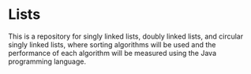 # Lists
This is a repository for singly linked lists, doubly linked lists, and circular singly linked lists, where sorting algorithms will be used and the performance of each algorithm will be measured using the Java programming language.
